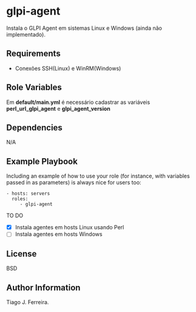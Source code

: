 glpi-agent
=========

Instala o GLPI Agent em sistemas Linux e Windows (ainda não implementado).

Requirements
------------

- Conexões SSH(Linux) e WinRM(Windows)

Role Variables
--------------

Em **default/main.yml** é necessário cadastrar as variáveis **perl_url_glpi_agent** e **glpi_agent_version**

Dependencies
------------

N/A

Example Playbook
----------------

Including an example of how to use your role (for instance, with variables passed in as parameters) is always nice for users too:

    - hosts: servers
      roles:
         - glpi-agent

TO DO

- [x] Instala agentes em hosts Linux usando Perl
- [ ] Instala agentes em hosts Windows
  
License
-------

BSD

Author Information
------------------

Tiago J. Ferreira.
